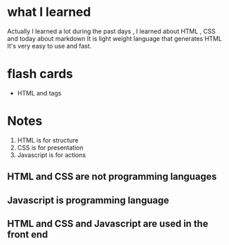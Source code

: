 # what I learned 
Actually I learned a lot during the past days ,
I learned about HTML , CSS and today about markdown 
It is light weight language that generates HTML 
It's very easy to use and fast.
  
# flash cards
- HTML and tags 


# Notes 
1. HTML is for structure 
2. CSS is for presentation 
3. Javascript is for actions
 
## HTML and CSS are not programming languages 
## Javascript is programming language 
## HTML and CSS and Javascript are used in the front end 
